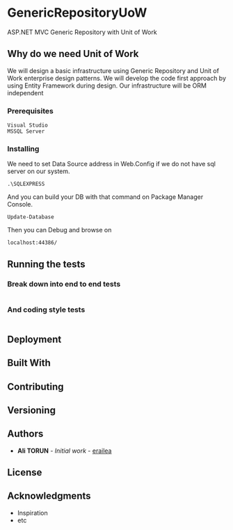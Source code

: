 # GenericRepositoryUoW
ASP.NET MVC Generic Repository with Unit of Work 

## Why do we need Unit of Work

We will design a basic infrastructure using Generic Repository and Unit of Work enterprise design patterns. We will develop the code first approach by using Entity Framework during design. Our infrastructure will be ORM independent

### Prerequisites

```
Visual Studio 
MSSQL Server
```

### Installing

We need to set Data Source address in Web.Config if we do not have sql server on our system.  
```
.\SQLEXPRESS
```
And you can build your DB with that command on Package Manager Console.
```
Update-Database
```
Then you can Debug and browse on
```
localhost:44386/
```


## Running the tests



### Break down into end to end tests



```

```

### And coding style tests



```

```

## Deployment



## Built With


## Contributing


## Versioning


## Authors

* **Ali TORUN** - *Initial work* - [erailea](https://github.com/erailea)

## License



## Acknowledgments

* Inspiration
* etc
